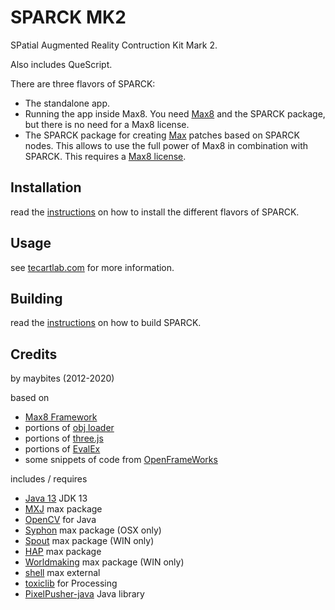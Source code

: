 # SPARCK MK2

SPatial Augmented Reality Contruction Kit Mark 2.

Also includes QueScript.

There are three flavors of SPARCK:

* The standalone app.
* Running the app inside Max8. You need [Max8](https://cycling74.com/downloads/) and the SPARCK package, but there is no need for a Max8 license.
* The SPARCK package for creating [Max](https://cycling74.com/downloads/) patches based on SPARCK nodes. This allows to use the full power of Max8 in combination with SPARCK. This requires a [Max8 license](https://cycling74.com/shop).

## Installation

read the [instructions](https://github.com/tecartlab/SPARCK/wiki/Installation) on how to install the different flavors of SPARCK.

## Usage

see [tecartlab.com](http://tecartlab.com) for more information.

## Building

read the [instructions](https://github.com/tecartlab/SPARCK/wiki/Building) on how to build SPARCK.

## Credits

by maybites (2012-2020)

based on

* [Max8 Framework](https://cycling74.com/downloads/)
* portions of [obj loader](https://code.google.com/archive/p/saitoobjloader/)
* portions of [three.js](https://threejs.org/)
* portions of [EvalEx](https://github.com/uklimaschewski/EvalEx)
* some snippets of code from [OpenFrameWorks](http://openframeworks.cc)

includes / requires

* [Java 13](https://jdk.java.net) JDK 13
* [MXJ](https://github.com/tecartlab/max-mxj) max package
* [OpenCV](https://opencv.org/) for Java
* [Syphon](http://syphon.v002.info/) max package (OSX only)
* [Spout](spout.zeal.co) max package (WIN only)
* [HAP](cycling74.com/toolbox/jit-gl-hap/) max package
* [Worldmaking](https://github.com/worldmaking/Max_Worldmaking_Package) max package (WIN only)
* [shell](https://github.com/jeremybernstein/shell) max external
* [toxiclib](http://toxiclibs.org/) for Processing
* [PixelPusher-java](https://github.com/robot-head/PixelPusher) Java library
